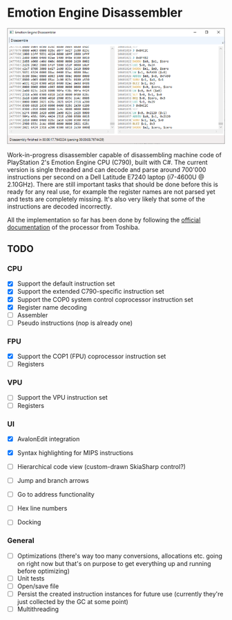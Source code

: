# Emotion Engine Disassembler
![Disassembler screenshot](https://raw.githubusercontent.com/HankiDesign/EmotionEngineDisassembler/master/Screenshots/EmotionEngineDisassembler01.PNG)

Work-in-progress disassembler capable of disassembling machine code of PlayStation 2's Emotion Engine CPU (C790), built with C#. The current version is single threaded and can decode and parse around 700'000 instructions per second on a Dell Latitude E7240 laptop (i7-4600U @ 2.10GHz). There are still important tasks that should be done before this is ready for any real use, for example the register names are not parsed yet and tests are completely missing. It's also very likely that some of the instructions are decoded incorrectly.

All the implementation so far has been done by following the [official documentation](https://wiki.qemu.org/images/2/2a/C790.pdf) of the processor from Toshiba.

## TODO

### CPU
- [X] Support the default instruction set
- [X] Support the extended C790-specific instruction set 
- [X] Support the COP0 system control coprocessor instruction set
- [X] Register name decoding
- [ ] Assembler
- [ ] Pseudo instructions (nop is already one)

### FPU
- [X] Support the COP1 (FPU) coprocessor instruction set
- [ ] Registers

### VPU
- [ ] Support the VPU instruction set
- [ ] Registers

### UI
- [X] AvalonEdit integration
- [X] Syntax highlighting for MIPS instructions
- [ ] Hierarchical code view (custom-drawn SkiaSharp control?)
- [ ] Jump and branch arrows
- [ ] Go to address functionality
- [ ] Hex line numbers
- [ ] Docking


### General
- [ ] Optimizations (there's way too many conversions, allocations etc. going on right now but that's on purpose to get everything up and running before optimizing)
- [ ] Unit tests
- [ ] Open/save file
- [ ] Persist the created instruction instances for future use (currently they're just collected by the GC at some point)
- [ ] Multithreading
